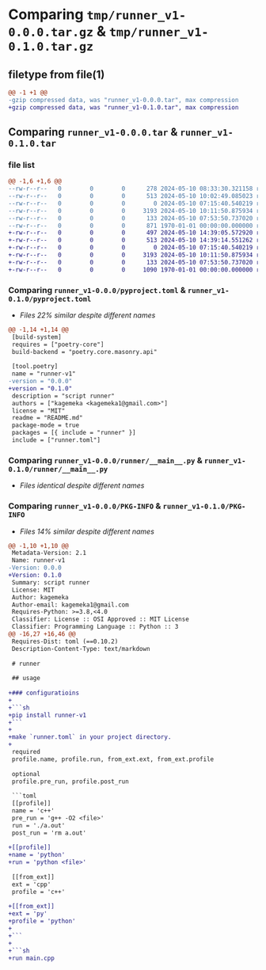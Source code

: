 # Comparing `tmp/runner_v1-0.0.0.tar.gz` & `tmp/runner_v1-0.1.0.tar.gz`

## filetype from file(1)

```diff
@@ -1 +1 @@
-gzip compressed data, was "runner_v1-0.0.0.tar", max compression
+gzip compressed data, was "runner_v1-0.1.0.tar", max compression
```

## Comparing `runner_v1-0.0.0.tar` & `runner_v1-0.1.0.tar`

### file list

```diff
@@ -1,6 +1,6 @@
--rw-r--r--   0        0        0      278 2024-05-10 08:33:30.321158 runner_v1-0.0.0/README.md
--rw-r--r--   0        0        0      513 2024-05-10 10:02:49.085023 runner_v1-0.0.0/pyproject.toml
--rw-r--r--   0        0        0        0 2024-05-10 07:15:40.540219 runner_v1-0.0.0/runner/__init__.py
--rw-r--r--   0        0        0     3193 2024-05-10 10:11:50.875934 runner_v1-0.0.0/runner/__main__.py
--rw-r--r--   0        0        0      133 2024-05-10 07:53:50.737020 runner_v1-0.0.0/runner/runner.toml
--rw-r--r--   0        0        0      871 1970-01-01 00:00:00.000000 runner_v1-0.0.0/PKG-INFO
+-rw-r--r--   0        0        0      497 2024-05-10 14:39:05.572920 runner_v1-0.1.0/README.md
+-rw-r--r--   0        0        0      513 2024-05-10 14:39:14.551262 runner_v1-0.1.0/pyproject.toml
+-rw-r--r--   0        0        0        0 2024-05-10 07:15:40.540219 runner_v1-0.1.0/runner/__init__.py
+-rw-r--r--   0        0        0     3193 2024-05-10 10:11:50.875934 runner_v1-0.1.0/runner/__main__.py
+-rw-r--r--   0        0        0      133 2024-05-10 07:53:50.737020 runner_v1-0.1.0/runner/runner.toml
+-rw-r--r--   0        0        0     1090 1970-01-01 00:00:00.000000 runner_v1-0.1.0/PKG-INFO
```

### Comparing `runner_v1-0.0.0/pyproject.toml` & `runner_v1-0.1.0/pyproject.toml`

 * *Files 22% similar despite different names*

```diff
@@ -1,14 +1,14 @@
 [build-system]
 requires = ["poetry-core"]
 build-backend = "poetry.core.masonry.api"
 
 [tool.poetry]
 name = "runner-v1"
-version = "0.0.0"
+version = "0.1.0"
 description = "script runner"
 authors = ["kagemeka <kagemeka1@gmail.com>"]
 license = "MIT"
 readme = "README.md"
 package-mode = true
 packages = [{ include = "runner" }]
 include = ["runner.toml"]
```

### Comparing `runner_v1-0.0.0/runner/__main__.py` & `runner_v1-0.1.0/runner/__main__.py`

 * *Files identical despite different names*

### Comparing `runner_v1-0.0.0/PKG-INFO` & `runner_v1-0.1.0/PKG-INFO`

 * *Files 14% similar despite different names*

```diff
@@ -1,10 +1,10 @@
 Metadata-Version: 2.1
 Name: runner-v1
-Version: 0.0.0
+Version: 0.1.0
 Summary: script runner
 License: MIT
 Author: kagemeka
 Author-email: kagemeka1@gmail.com
 Requires-Python: >=3.8,<4.0
 Classifier: License :: OSI Approved :: MIT License
 Classifier: Programming Language :: Python :: 3
@@ -16,27 +16,46 @@
 Requires-Dist: toml (==0.10.2)
 Description-Content-Type: text/markdown
 
 # runner
 
 ## usage
 
+### configuratioins
+
+```sh
+pip install runner-v1
+```
+
+make `runner.toml` in your project directory.
+
 required
 profile.name, profile.run, from_ext.ext, from_ext.profile
 
 optional
 profile.pre_run, profile.post_run
 
 ```toml
 [[profile]]
 name = 'c++'
 pre_run = 'g++ -O2 <file>'
 run = './a.out'
 post_run = 'rm a.out'
 
+[[profile]]
+name = 'python'
+run = 'python <file>'
 
 [[from_ext]]
 ext = 'cpp'
 profile = 'c++'
 
+[[from_ext]]
+ext = 'py'
+profile = 'python'
+
+```
+
+```sh
+run main.cpp
 ```
```

